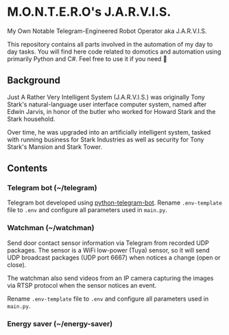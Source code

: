 # M.O.N.T.E.R.O's J.A.R.V.I.S.
My Own Notable Telegram-Engineered Robot Operator aka J.A.R.V.I.S.

This repository contains all parts involved in the automation of my day to day tasks. You will find here code related to domotics and automation using primarily Python and C#. Feel free to use it if you need :wave:

## Background

Just A Rather Very Intelligent System (J.A.R.V.I.S.) was originally Tony Stark's natural-language user interface computer system, named after Edwin Jarvis, in honor of the butler who worked for Howard Stark and the Stark household.

Over time, he was upgraded into an artificially intelligent system, tasked with running business for Stark Industries as well as security for Tony Stark's Mansion and Stark Tower.

## Contents

### Telegram bot (~/telegram)

Telegram bot developed using [python-telegram-bot](https://github.com/python-telegram-bot/python-telegram-bot). Rename ``.env-template`` file to ``.env`` and configure all parameters used in ``main.py``.

### Watchman (~/watchman)

Send door contact sensor information via Telegram from recorded UDP packages. The sensor is a WiFi low-power (Tuya) sensor, so it will send UDP broadcast packages (UDP port 6667) when notices a change (open or close).

The watchman also send videos from an IP camera capturing the images via RTSP protocol when the sensor notices an event. 

Rename ``.env-template`` file to ``.env`` and configure all parameters used in ``main.py``.

### Energy saver (~/energy-saver)
